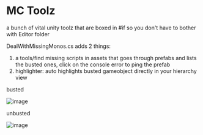 # MC Toolz
a bunch of vital unity toolz that are boxed in #if so you don't have to bother with Editor folder

DealWithMissingMonos.cs adds 2 things:
1. a tools/find missing scripts in assets that goes through prefabs and lists the busted ones, click on the console error to ping the prefab
2. highlighter: auto highlights busted  gameobject directly in your hierarchy view

busted

![image](https://github.com/user-attachments/assets/99bb90cc-4b6b-4675-8da1-bbd8ce1b433d)

unbusted

![image](https://github.com/user-attachments/assets/48708834-570d-4706-aeee-e3e4ab48738c)
